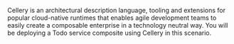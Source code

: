 Cellery is an architectural description language, tooling and extensions for popular cloud-native runtimes that enables agile development teams to easily create a composable enterprise in a technology neutral way. You will be deploying a Todo service composite using Cellery in this scenario.
